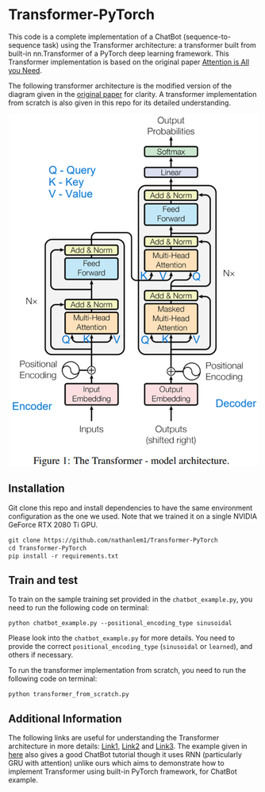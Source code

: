 # Transformer-PyTorch

This code is a complete implementation of a ChatBot (sequence-to-sequence task) using the Transformer architecture: a 
transformer built from built-in nn.Transformer of a PyTorch deep learning framework. This Transformer implementation is 
based on the original paper [Attention is All you Need](https://arxiv.org/abs/1706.03762). 

The following transformer architecture is the modified version of the diagram given in the [original paper](https://arxiv.org/abs/1706.03762)
for clarity. A transformer implementation from scratch is also given in this repo for its detailed understanding.

![](./assets/transformer_architecture.png)


## Installation

Git clone this repo and install dependencies to have the same environment configuration as the one we used. Note that 
we trained it on a single NVIDIA GeForce RTX 2080 Ti GPU.

```
git clone https://github.com/nathanlem1/Transformer-PyTorch
cd Transformer-PyTorch
pip install -r requirements.txt
```

## Train and test 
To train on the sample training set provided in the `chatbot_example.py`, you need to run the following code on terminal:
```
python chatbot_example.py --positional_encoding_type sinusoidal
```

Please look into the `chatbot_example.py` for more details. You need to provide the correct `positional_encoding_type` 
(`sinusoidal` or `learned`), and others if necessary.


To run the transformer implementation from scratch, you need to run the following code on terminal:
```
python transformer_from_scratch.py
```

## Additional Information
The following links are useful for understanding the Transformer architecture in more details: 
[Link1](https://medium.com/towards-data-science/build-your-own-transformer-from-scratch-using-pytorch-84c850470dcb), 
[Link2](https://medium.com/@bavalpreetsinghh/transformer-from-scratch-using-pytorch-28a5d1b2e033) and 
[Link3](https://medium.com/correll-lab/building-clip-from-scratch-68f6e42d35f4). The example given in 
[here](https://pytorch.org/tutorials/beginner/chatbot_tutorial.html) also gives a good ChatBot tutorial
though it uses RNN (particularly GRU with attention) unlike ours which aims to demonstrate how to implement Transformer 
using built-in PyTorch framework, for ChatBot example.

